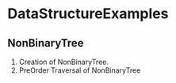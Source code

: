 # DataStructureExamples

## NonBinaryTree
  1. Creation of NonBinaryTree.
  2. PreOrder Traversal of NonBinaryTree
